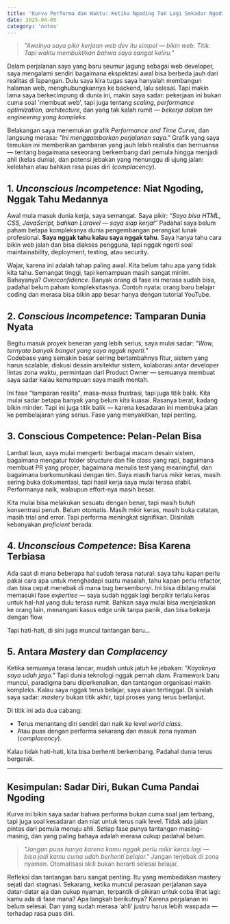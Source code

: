 ```yaml
---
title: 'Kurva Performa dan Waktu: Ketika Ngoding Tak Lagi Sekadar Ngoding'
date: 2025-04-05
category: 'notes'
---
```


> *"Awalnya saya pikir kerjaan web dev itu simpel — bikin web. Titik. Tapi waktu membuktikan bahwa saya sangat keliru."*

Dalam perjalanan saya yang baru seumur jagung sebagai web developer, saya mengalami sendiri bagaimana ekspektasi awal bisa berbeda jauh dari realitas di lapangan. Dulu saya kira tugas saya hanyalah membangun halaman web, menghubungkannya ke backend, lalu selesai. Tapi makin lama saya berkecimpung di dunia ini, makin saya sadar: pekerjaan ini bukan cuma soal 'membuat web', tapi juga tentang *scaling*, *performance optimization*, *architecture*, dan yang tak kalah rumit — *bekerja dalam tim engineering yang kompleks*.

Belakangan saya menemukan grafik *Performance and Time Curve*, dan langsung merasa: *"Ini menggambarkan perjalanan saya."* Grafik yang saya temukan ini memberikan gambaran yang jauh lebih realistis dan bernuansa — tentang bagaimana seseorang berkembang dari pemula hingga menjadi ahli (kelas dunia), dan potensi jebakan yang menunggu di ujung jalan: kelelahan atau bahkan rasa puas diri (_complacency_).

## 1. _Unconscious Incompetence_: Niat Ngoding, Nggak Tahu Medannya

Awal mula masuk dunia kerja, saya semangat. Saya pikir: *“Saya bisa HTML, CSS, JavaScript, bahkan Laravel — saya siap kerja!”* Padahal saya belum paham betapa kompleksnya dunia pengembangan perangkat lunak profesional. **Saya nggak tahu kalau saya nggak tahu**. Saya hanya tahu cara bikin web jalan dan bisa diakses pengguna, tapi nggak ngerti soal maintainability, deployment, testing, atau security.

Wajar, karena ini adalah tahap paling awal. Kita belum tahu apa yang tidak kita tahu. Semangat tinggi, tapi kemampuan masih sangat minim. Bahayanya? _Overconfidence_. Banyak orang di fase ini merasa sudah bisa, padahal belum paham kompleksitasnya. Contoh nyata: orang baru belajar coding dan merasa bisa bikin app besar hanya dengan tutorial YouTube.

## 2. _Conscious Incompetence_: Tamparan Dunia Nyata

Begitu masuk proyek beneran yang lebih serius, saya mulai sadar: *"Wow, ternyata banyak banget yang saya nggak ngerti."*  
Codebase yang semakin besar seiring bertambahnya fitur, sistem yang harus scalable, diskusi desain arsitektur sistem, kolaborasi antar developer lintas zona waktu, permintaan dari Product Owner — semuanya membuat saya sadar kalau kemampuan saya masih mentah.

Ini fase "tamparan realita", masa-masa frustrasi, tapi juga titik balik. Kita mulai sadar betapa banyak yang belum kita kuasai. Rasanya berat, kadang bikin minder. Tapi ini juga titik balik — karena kesadaran ini membuka jalan ke pembelajaran yang serius. Fase yang menyakitkan, tapi penting.

## 3. Conscious Competence: Pelan-Pelan Bisa

Lambat laun, saya mulai mengerti: berbagai macam desain sistem, bagaimana mengatur folder structure dan file class yang rapi, bagaimana membuat PR yang proper, bagaimana menulis test yang meaningful, dan bagaimana berkomunikasi dengan tim. Saya masih harus mikir keras, masih sering buka dokumentasi, tapi hasil kerja saya mulai terasa stabil. Performanya naik, walaupun effort-nya masih besar.

Kita mulai bisa melakukan sesuatu dengan benar, tapi masih butuh konsentrasi penuh. Belum otomatis. Masih mikir keras, masih buka catatan, masih trial and error. Tapi performa meningkat signifikan. Disinilah kebanyakan _proficient_ berada.

## 4. _Unconscious Competence_: Bisa Karena Terbiasa

Ada saat di mana beberapa hal sudah terasa natural: saya tahu kapan perlu pakai cara apa untuk menghadapi suatu masalah, tahu kapan perlu refactor, dan bisa cepat menebak di mana bug bersembunyi. Ini bisa dibilang mulai memasuki fase *expertise* — saya sudah nggak lagi berpikir terlalu keras untuk hal-hal yang dulu terasa rumit. Bahkan saya mulai bisa menjelaskan ke orang lain, menangani kasus edge unik tanpa panik, dan bisa bekerja dengan flow.

Tapi hati-hati, di sini juga muncul tantangan baru…

## 5. Antara _Mastery_ dan _Complacency_

Ketika semuanya terasa lancar, mudah untuk jatuh ke jebakan: *"Kayaknya saya udah jago."* Tapi dunia teknologi nggak pernah diam. Framework baru muncul, paradigma baru diperkenalkan, dan tantangan organisasi makin kompleks. Kalau saya nggak terus belajar, saya akan tertinggal. Di sinilah saya sadar: *mastery* bukan titik akhir, tapi proses yang terus berlanjut.

Di titik ini ada dua cabang:
- Terus menantang diri sendiri dan naik ke level _world class_.
- Atau puas dengan performa sekarang dan masuk zona nyaman (_complacency_).

Kalau tidak hati-hati, kita bisa berhenti berkembang. Padahal dunia terus bergerak.

---

## Kesimpulan: Sadar Diri, Bukan Cuma Pandai Ngoding

Kurva ini bikin saya sadar bahwa performa bukan cuma soal jam terbang, tapi juga soal kesadaran dan niat untuk terus naik level. Tidak ada jalan pintas dari pemula menuju ahli.
Setiap fase punya tantangan masing-masing, dan yang paling bahaya adalah merasa cukup padahal belum.  

> *"Jangan puas hanya karena kamu nggak perlu mikir keras lagi — bisa jadi kamu cuma udah berhenti belajar."* Jangan terjebak di zona nyaman. Otomatisasi skill bukan berarti selesai belajar.

Refleksi dan tantangan baru sangat penting. Itu yang membedakan mastery sejati dari stagnasi. Sekarang, ketika muncul perasaan perjalanan saya datar-datar aja dan cukup nyaman, terpantik di pikiran untuk coba lihat lagi: kamu ada di fase mana? Apa langkah berikutnya? Karena perjalanan ini belum selesai. Dan yang sudah merasa ‘ahli’ justru harus lebih waspada — terhadap rasa puas diri.
